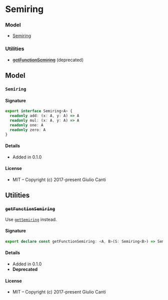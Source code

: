 
# Semiring







### Model

* [Semiring](#semiring)

### Utilities

* ~~[getFunctionSemiring](#getfunctionsemiring)~~ (deprecated)

## Model


### `Semiring`




#### Signature

```typescript
export interface Semiring<A> {
  readonly add: (x: A, y: A) => A
  readonly mul: (x: A, y: A) => A
  readonly one: A
  readonly zero: A
}
```

#### Details

* Added in 0.1.0


#### License

* MIT – Copyright (c) 2017-present Giulio Canti

## Utilities


### ~~`getFunctionSemiring`~~

Use [`getSemiring`](./function#getsemiring) instead.




#### Signature

```typescript
export declare const getFunctionSemiring: <A, B>(S: Semiring<B>) => Semiring<(a: A) => B>
```

#### Details

* Added in 0.1.0
* **Deprecated**


#### License

* MIT – Copyright (c) 2017-present Giulio Canti